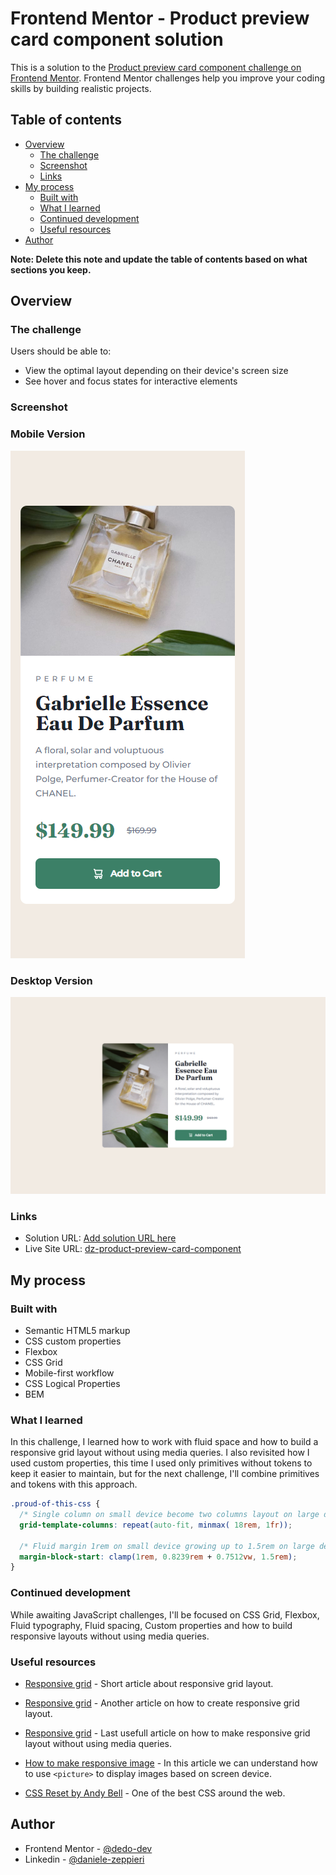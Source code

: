 # Frontend Mentor - Product preview card component solution

This is a solution to the [Product preview card component challenge on Frontend Mentor](https://www.frontendmentor.io/challenges/product-preview-card-component-GO7UmttRfa). Frontend Mentor challenges help you improve your coding skills by building realistic projects.

## Table of contents

- [Overview](#overview)
  - [The challenge](#the-challenge)
  - [Screenshot](#screenshot)
  - [Links](#links)
- [My process](#my-process)
  - [Built with](#built-with)
  - [What I learned](#what-i-learned)
  - [Continued development](#continued-development)
  - [Useful resources](#useful-resources)
- [Author](#author)

**Note: Delete this note and update the table of contents based on what sections you keep.**

## Overview

### The challenge

Users should be able to:

- View the optimal layout depending on their device's screen size
- See hover and focus states for interactive elements

### Screenshot

### Mobile Version
![](/images/product-card-mobile.png)

### Desktop Version
![](/images/product-card-desktop.png)

### Links

- Solution URL: [Add solution URL here](https://your-solution-url.com)
- Live Site URL: [dz-product-preview-card-component](https://dz-product-preview-card-component.vercel.app/)

## My process

### Built with

- Semantic HTML5 markup
- CSS custom properties
- Flexbox
- CSS Grid
- Mobile-first workflow
- CSS Logical Properties
- BEM

### What I learned

In this challenge, I learned how to work with fluid space and how to build a responsive grid layout without using media queries. I also revisited how I used custom properties, this time I used only primitives without tokens to keep it easier to maintain, but for the next challenge, I'll combine primitives and tokens with this approach.

```css
.proud-of-this-css {
  /* Single column on small device become two columns layout on large device */
  grid-template-columns: repeat(auto-fit, minmax( 18rem, 1fr));

  /* Fluid margin 1rem on small device growing up to 1.5rem on large device */
  margin-block-start: clamp(1rem, 0.8239rem + 0.7512vw, 1.5rem);
}
```

### Continued development

While awaiting JavaScript challenges, I'll be focused on CSS Grid, Flexbox, Fluid typography, Fluid spacing, Custom properties and how to build responsive layouts without using media queries.

### Useful resources

- [Responsive grid](https://travishorn.com/responsive-grid-in-2-minutes-with-css-grid-layout-4842a41420fe) - Short article about responsive grid layout.

- [Responsive grid](https://gomakethings.com/how-to-create-a-responsive-grid-system-with-css-grid/) - Another article on how to create responsive grid layout.

- [Responsive grid](https://css-tricks.com/look-ma-no-media-queries-responsive-layouts-using-css-grid/) - Last usefull article on how to make responsive grid layout without using media queries.

- [How to make responsive image](https://dev.to/dostonnabotov/the-html-element-explained-48o8) - In this article we can understand how to use `<picture>` to display images based on screen device.

- [CSS Reset by Andy Bell](https://piccalil.li/blog/a-more-modern-css-reset/) - One of the best CSS around the web.

## Author

- Frontend Mentor - [@dedo-dev](https://www.frontendmentor.io/profile/dedo-dev)
- Linkedin - [@daniele-zeppieri](https://www.linkedin.com/in/daniele-zeppieri-0b1a36252/)